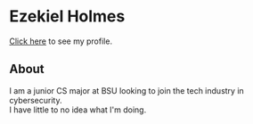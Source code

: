 # Ezekiel Holmes

[Click here](https://github.com/Ezekieldh) to see my profile.  

## About
I am a junior CS major at BSU looking to join the tech industry in cybersecurity.   
I have little to no idea what I'm doing.
